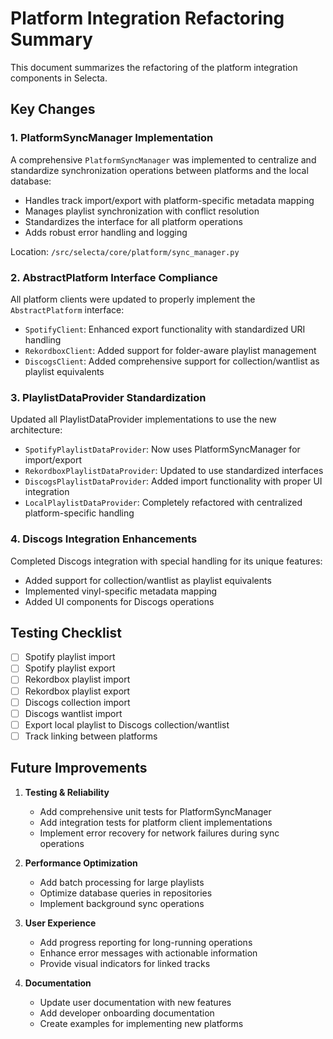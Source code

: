 # Platform Integration Refactoring Summary

This document summarizes the refactoring of the platform integration components in Selecta.

## Key Changes

### 1. PlatformSyncManager Implementation

A comprehensive `PlatformSyncManager` was implemented to centralize and standardize synchronization operations between platforms and the local database:

- Handles track import/export with platform-specific metadata mapping
- Manages playlist synchronization with conflict resolution
- Standardizes the interface for all platform operations
- Adds robust error handling and logging

Location: `/src/selecta/core/platform/sync_manager.py`

### 2. AbstractPlatform Interface Compliance

All platform clients were updated to properly implement the `AbstractPlatform` interface:

- `SpotifyClient`: Enhanced export functionality with standardized URI handling
- `RekordboxClient`: Added support for folder-aware playlist management
- `DiscogsClient`: Added comprehensive support for collection/wantlist as playlist equivalents

### 3. PlaylistDataProvider Standardization

Updated all PlaylistDataProvider implementations to use the new architecture:

- `SpotifyPlaylistDataProvider`: Now uses PlatformSyncManager for import/export
- `RekordboxPlaylistDataProvider`: Updated to use standardized interfaces
- `DiscogsPlaylistDataProvider`: Added import functionality with proper UI integration
- `LocalPlaylistDataProvider`: Completely refactored with centralized platform-specific handling

### 4. Discogs Integration Enhancements

Completed Discogs integration with special handling for its unique features:

- Added support for collection/wantlist as playlist equivalents
- Implemented vinyl-specific metadata mapping
- Added UI components for Discogs operations

## Testing Checklist

- [ ] Spotify playlist import
- [ ] Spotify playlist export
- [ ] Rekordbox playlist import
- [ ] Rekordbox playlist export
- [ ] Discogs collection import
- [ ] Discogs wantlist import
- [ ] Export local playlist to Discogs collection/wantlist
- [ ] Track linking between platforms

## Future Improvements

1. **Testing & Reliability**
   - Add comprehensive unit tests for PlatformSyncManager
   - Add integration tests for platform client implementations
   - Implement error recovery for network failures during sync operations

2. **Performance Optimization**
   - Add batch processing for large playlists
   - Optimize database queries in repositories
   - Implement background sync operations

3. **User Experience**
   - Add progress reporting for long-running operations
   - Enhance error messages with actionable information
   - Provide visual indicators for linked tracks

4. **Documentation**
   - Update user documentation with new features
   - Add developer onboarding documentation
   - Create examples for implementing new platforms
